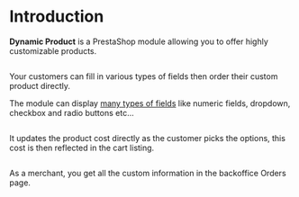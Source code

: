 # Introduction

**Dynamic Product** is a PrestaShop module allowing you to offer highly customizable products.

<img srcset="/images/dynamic-product-addons.jpg 2x" class="border">

Your customers can fill in various types of fields then order their custom product directly.

The module can display [many types of fields](product-config/07-fields.md) like numeric fields, dropdown, checkbox and radio buttons etc...  

<img srcset="/images/fields-example.jpg 2x" class="border">

It updates the product cost directly as the customer picks the options, this cost is then reflected in the cart listing.

<img srcset="/images/cart.jpg 2x" class="border">

As a merchant, you get all the custom information in the backoffice Orders page.

<img srcset="/images/order.jpg 2x" class="border">
